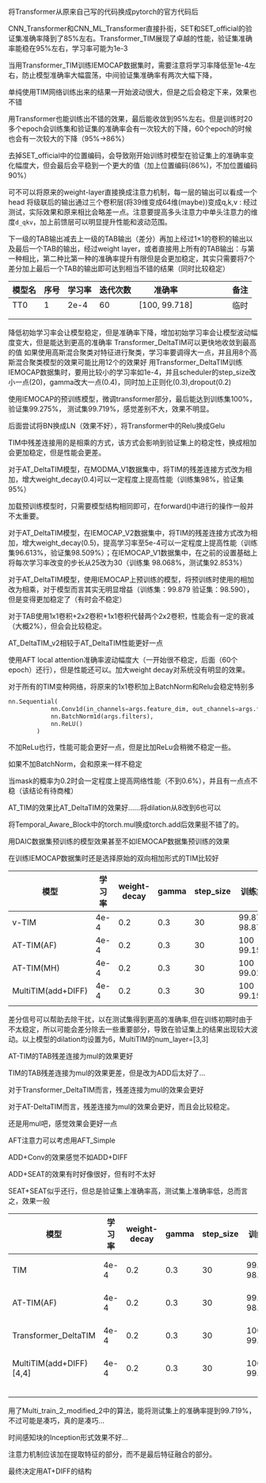 将Transformer从原来自己写的代码换成pytorch的官方代码后

CNN_Transformer和CNN_ML_Transformer直接扑街，SET和SET_official的验证集准确率降到了85%左右。Transformer_TIM展现了卓越的性能，验证集准确率能稳在95%左右，学习率可能为1e-3

当用Transformer_TIM训练IEMOCAP数据集时，需要注意将学习率降低至1e-4左右，防止模型准确率大幅震荡，中间验证集准确率有两次大幅下降，

单纯使用TIM网络训练出来的结果一开始波动很大，但是之后会稳定下来，效果也不错

用Transformer也能训练出不错的效果，最后能收敛到95%左右。但是训练时20多个epoch会训练集和验证集的准确率会有一次较大的下降，60个epoch的时候也会有一次较大的下降（95%->86%）

去掉SET_official中的位置编码，会导致刚开始训练时模型在验证集上的准确率变化幅度大，但会最后会平稳到一个更大的值（加上位置编码(86%)，不加位置编码90%）

可不可以将原来的weight-layer直接换成注意力机制，每一层的输出可以看成一个head 将级联后的输出通过三个卷积层(将39维变成64维(maybe))变成q,k,v : 经过测试，实际效果和原来相比会略差一点。注意要提高多头注意力中单头注意力的维度`d_qkv`，加上前馈层可以明显提升性能和波动范围。

下一级的TAB输出减去上一级的TAB输出（差分）再加上经过1×1的卷积的输出以及最后一个TAB的输出，经过weight layer，或者直接用上所有的TAB输出：与第一种相比，第二种比第一种的准确率提升有限但是会更加稳定，其实只需要将7个差分加上最后一个TAB的输出即可达到相当不错的结果（同时比较稳定）

| 模型名 | 序号 | 学习率 | 迭代次数 | 准确率        |      |      |      |      | 备注 |
| ------ | ---- | ------ | -------- | ------------- | ---- | ---- | ---- | ---- | ---- |
| TT0    | 1    | 2e-4   | 60       | [100, 99.718] |      |      |      |      | 临时 |
|        |      |        |          |               |      |      |      |      |      |
|        |      |        |          |               |      |      |      |      |      |

降低初始学习率会让模型稳定，但是准确率下降，增加初始学习率会让模型波动幅度变大，但是能达到更高的准确率
Transformer_DeltaTIM可以更快地收敛到最高的值
如果使用高斯混合聚类对特征进行聚类，学习率要调得大一点，并且用8个高斯混合聚类模型的效果可能比用12个的效果好
用Transformer_DeltaTIM训练IEMOCAP数据集时，要用比较小的学习率如1e-4，并且scheduler的step_size改小一点(20)，gamma改大一点(0.4)，同时加上正则化(0.3),dropout(0.2)

使用IEMOCAP的预训练模型，微调transformer部分，最后能达到训练集100%，验证集99.275%， 测试集99.719%，感觉差别不大，效果不明显。

后面尝试将BN换成LN（效果不好），将Transformer中的Relu换成Gelu

TIM中残差连接用的是相乘的方式，该方式会影响到验证集上的稳定性，换成相加会更加稳定，但是性能会更差。

对于AT_DeltaTIM模型，在MODMA_V1数据集中，将TIM的残差连接方式改为相加，增大weight_decay(0.4)可以一定程度上提高性能（训练集98%，验证集95%）

加载预训练模型时，只需要模型结构相同即可，在forward()中进行的操作一般并不太重要。

对于AT_DeltaTIM模型，在IEMOCAP_V2数据集中，将TIM的残差连接方式改为相加，增大weight_decay(0.5)，提高学习率至5e-4可以一定程度上提高性能（训练集96.613%，验证集98.509%）；在IEMOCAP_V1数据集中，在之前的设置基础上将每次学习率改变的步长从25改为30（训练集 98.068%，测试集92.853%）

对于AT_DeltaTIM模型，使用IEMOCAP上预训练的模型，将预训练时使用的相加改为相乘，对于模型而言其实无明显增益（训练集：99.879  验证集：98.590），但是变得更加稳定了（有时会不稳定）

对于TAB使用1x1卷积+2x2卷积+1x1卷积代替两个2x2卷积，性能会有一定的衰减（大概2%），但会会比较稳定。

AT_DeltaTIM_v2相较于AT_DeltaTIM性能更好一点

使用AFT local attention准确率波动幅度大（一开始很不稳定，后面（60个epoch）还行），但是性能还可以。加大weight decay对系统没有明显的效果。

对于所有的TIM变种网络，将原来的1x1卷积加上BatchNorm和Relu会稳定特别多

```python
nn.Sequential(
            nn.Conv1d(in_channels=args.feature_dim, out_channels=args.filters, 		  kernel_size=1, dilation=1, padding=0),
            nn.BatchNorm1d(args.filters),
            nn.ReLU()
        )
```

不加ReLu也行，性能可能会更好一点，但是比加ReLu会稍微不稳定一些。

如果不加BatchNorm，会和原来一样不稳定

当mask的概率为0.2时会一定程度上提高网络性能（不到0.6%），并且有一点点不稳（该结论有待商榷）

AT_TIM的效果比AT_DeltaTIM的效果好......将dilation从8改到6也可以

将Temporal_Aware_Block中的torch.mul换成torch.add后效果挺不错了的。

用DAIC数据集预训练的模型效果甚至不如IEMOCAP数据集预训练的效果

在训练IEMOCAP数据集时还是选择原始的双向相加形式的TIM比较好



| 模型               | 学习率 | weight-decay | gamma | step_size | 训练集        |      | 测试集 |      |      |
| ------------------ | ------ | ------------ | ----- | --------- | ------------- | ---- | ------ | ---- | ---- |
| v-TIM              | 4e-4   | 0.2          | 0.3   | 30        | 99.879 98.872 |      | 98.315 |      |      |
| AT-TIM(AF)         | 4e-4   | 0.2          | 0.3   | 30        | 100 99.154    |      | 98.315 |      |      |
| AT-TIM(MH)         | 4e-4   | 0.2          | 0.3   | 30        | 100  99.013   |      | 97.753 |      |      |
| MultiTIM(add+DIFF) | 4e-4   | 0.2          | 0.3   | 30        | 100  99.154   |      | 99.438 |      |      |
|                    |        |              |       |           |               |      |        |      |      |

差分信号可以帮助去除干扰，以在测试集得到更高的准确率,但在训练初期时由于不太稳定，所以可能会差分除去一些重要部分，导致在验证集上的结果出现较大波动。以上模型的dilation均设置为6，MultiTIM的num_layer=[3,3]

AT-TIM的TAB残差连接为mul的效果更好

TIM的TAB残差连接为mul的效果更差，但是改为ADD后太好了...

对于Transformer_DeltaTIM而言，残差连接为mul的效果会更好

对于AT-DeltaTIM而言，残差连接为mul的效果会更好，而且会比较稳定。

还是用mul吧，感觉效果会更好一点

AFT注意力可以考虑用AFT_Simple

ADD+Conv的效果感觉不如ADD+DIFF

ADD+SEAT的效果有时好像很好，但有时不太好

SEAT+SEAT似乎还行，但总是验证集上准确率高，测试集上准确率低，总而言之，效果一般

| 模型                     | 学习率 | weight-decay | gamma | step_size | 训练集        |      | 测试集 | 时间                |      |
| ------------------------ | ------ | ------------ | ----- | --------- | ------------- | ---- | ------ | ------------------- | ---- |
| TIM                      | 4e-4   | 0.2          | 0.3   | 30        | 99.879 98.872 |      | 98.312 | 2023 04 16 15:36:54 |      |
| AT-TIM(AF)               | 4e-4   | 0.2          | 0.3   | 30        | 99.950 98.450 |      | 98.875 | 2023 04 16 15:48:29 |      |
| Transformer_DeltaTIM     | 4e-4   | 0.2          | 0.3   | 30        | 100 99.718    |      | 99.578 | 2023 04 16 17:33:56 |      |
| MultiTIM(add+DIFF) [4,4] | 4e-4   | 0.2          | 0.3   | 30        | 100  99.154   |      | 99.156 | 2023 04 16 20:12:40 |      |
|                          |        |              |       |           |               |      |        |                     |      |
|                          |        |              |       |           |               |      |        |                     |      |
|                          |        |              |       |           |               |      |        |                     |      |
|                          |        |              |       |           |               |      |        |                     |      |

用了Multi_train_2_modified_2中的算法，能将测试集上的准确率提到99.719%，不过可能是凑巧，真的是凑巧...

时间感知块的Inception形式效果不好...

注意力机制应该加在提取特征的部分，而不是最后特征融合的部分。

最终决定用AT+DIFF的结构
